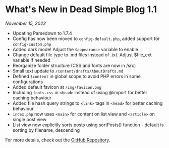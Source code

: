 # What's New in Dead Simple Blog 1.1

*November 15, 2022*

- Updating Parsedown to 1.7.4
- Config has now been moved to `config-default.php`, added support for `config-custom.php`
- Added dark mode! Adjust the `$appearance` variable to enable
- Change default file type to .md files instead of .txt. Adjust $file_ext variable if needed
- Reorganize folder structure (CSS and fonts are now in /src)
- Small text update to `/content/drafts/AboutDrafts.md`
- Defined `$content` in global scope to avoid PHP errors in some configurations
- Added default favicon at `/img/favicon.png`
- Including `fonts.css` in `<head>` instead of using @import for better caching behaviour
- Added file hash query strings to `<link>` tags in `<head>` for better caching behaviour
- `index.php` now uses `<main>` for content on list view and `<article>` on single post view
- List view now explicitly sorts posts using sortPosts() function - default is sorting by filename, descending

For more details, check out the [GitHub Repository](https://github.com/paintedsky/dead-simple-blog).
